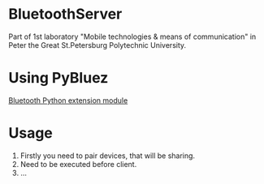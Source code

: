 # BluetoothServer
Part of 1st laboratory "Mobile technologies &amp; means of communication" in Peter the Great St.Petersburg Polytechnic University.
# Using PyBluez
[Bluetooth Python extension module](https://github.com/pybluez/pybluez)
# Usage
1. Firstly you need to pair devices, that will be sharing.
2. Need to be executed before client. 
3. ...

